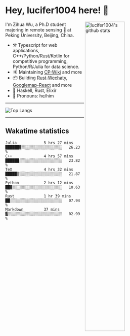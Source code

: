 # Hey, lucifer1004 here! :wave:

<img width="50%" align="right" alt="lucifer1004's github stats" src="https://github-readme-stats.vercel.app/api?username=lucifer1004&show_icons=true">

I'm Zihua Wu, a Ph.D student majoring in remote sensing :satellite: at Peking University, Beijing, China.

- :hammer_and_pick: Typescript for web applications, C++/Python/Rust/Kotlin for competitive programming, Python/R/Julia for data science.
- :sunny: Maintaining [CP-Wiki](https://cp-wiki.vercel.app) and more 
- :package: Building [Rust-Wechaty](https://github.com/wechaty/rust-wechaty), [Googlemap-React](https://github.com/googlemap-react/googlemap-react) and more
- :seedling: Haskell, Rust, Elixir
- :man: Pronouns: he/him

---

![Top Langs](https://github-readme-stats.vercel.app/api/top-langs/?username=lucifer1004&layout=compact)

---

## Wakatime statistics

<!--START_SECTION:waka-->

```text
Julia            5 hrs 27 mins   ██████▓░░░░░░░░░░░░░░░░░░   26.23 %
C++              4 hrs 57 mins   ██████░░░░░░░░░░░░░░░░░░░   23.82 %
TeX              4 hrs 32 mins   █████▒░░░░░░░░░░░░░░░░░░░   21.87 %
Python           2 hrs 12 mins   ██▓░░░░░░░░░░░░░░░░░░░░░░   10.63 %
Rust             1 hr 39 mins    ██░░░░░░░░░░░░░░░░░░░░░░░   07.94 %
Markdown         37 mins         ▓░░░░░░░░░░░░░░░░░░░░░░░░   02.99 %
```

<!--END_SECTION:waka-->
